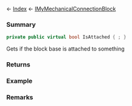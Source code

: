 ← [Index](Api-Index) ← [IMyMechanicalConnectionBlock](Sandbox.ModAPI.Ingame.IMyMechanicalConnectionBlock)

### Summary

```csharp
private public virtual bool IsAttached { ; }
```

Gets if the block base is attached to something

### Returns

### Example

### Remarks

